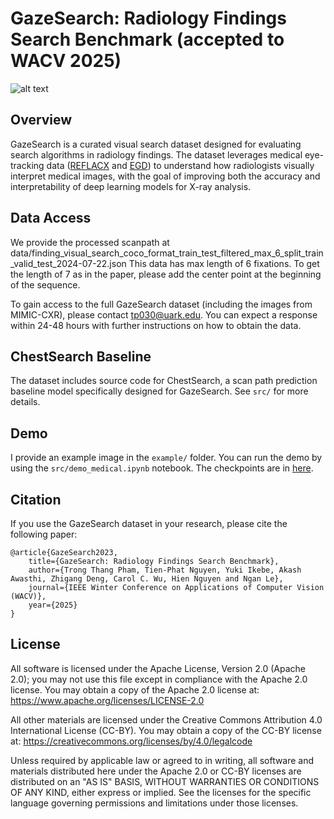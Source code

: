 # GazeSearch: Radiology Findings Search Benchmark (accepted to WACV 2025)
![alt text](imgs/qualitative-results-github-repo.png)

## Overview

GazeSearch is a curated visual search dataset designed for evaluating search algorithms in radiology findings. The dataset leverages medical eye-tracking data ([REFLACX](https://physionet.org/content/reflacx-xray-localization/1.0.0/0) and [EGD](https://physionet.org/content/egd-cxr/1.0.0/)) to understand how radiologists visually interpret medical images, with the goal of improving both the accuracy and interpretability of deep learning models for X-ray analysis.

<!-- ### Key Features
- Purposefully aligned eye-tracking data focused on target-present visual search.
- Comprehensive benchmark for visual search in medical imaging between state-of-the-art visual search models.
- Includes ChestSearch: a baseline scan path prediction model -->


## Data Access
We provide the processed scanpath at data/finding_visual_search_coco_format_train_test_filtered_max_6_split_train_valid_test_2024-07-22.json 
This data has max length of 6 fixations. To get the length of 7 as in the paper, please add the center point at the beginning of the sequence.

To gain access to the full GazeSearch dataset (including the images from MIMIC-CXR), please contact tp030@uark.edu. You can expect a response within 24-48 hours with further instructions on how to obtain the data.

## ChestSearch Baseline
The dataset includes source code for ChestSearch, a scan path prediction baseline model specifically designed for GazeSearch. See `src/` for more details.

## Demo 
I provide an example image in the `example/` folder. You can run the demo by using the `src/demo_medical.ipynb` notebook. 
The checkpoints are in [here](https://uark-my.sharepoint.com/:u:/g/personal/tp030_uark_edu/EYST3kkJNJpAuadtgt5UILcBaZ8_UFAF0o95adk2p15FvQ?e=lK5Wdm).


## Citation

If you use the GazeSearch dataset in your research, please cite the following paper:

```
@article{GazeSearch2023,
    title={GazeSearch: Radiology Findings Search Benchmark},
    author={Trong Thang Pham, Tien-Phat Nguyen, Yuki Ikebe, Akash Awasthi, Zhigang Deng, Carol C. Wu, Hien Nguyen and Ngan Le},
    journal={IEEE Winter Conference on Applications of Computer Vision (WACV)},
    year={2025}
}
```
## License
All software is licensed under the Apache License, Version 2.0 (Apache 2.0); you may not use this file except in compliance with the Apache 2.0 license. You may obtain a copy of the Apache 2.0 license at: https://www.apache.org/licenses/LICENSE-2.0

All other materials are licensed under the Creative Commons Attribution 4.0 International License (CC-BY). You may obtain a copy of the CC-BY license at: https://creativecommons.org/licenses/by/4.0/legalcode

Unless required by applicable law or agreed to in writing, all software and materials distributed here under the Apache 2.0 or CC-BY licenses are distributed on an "AS IS" BASIS, WITHOUT WARRANTIES OR CONDITIONS OF ANY KIND, either express or implied. See the licenses for the specific language governing permissions and limitations under those licenses.
